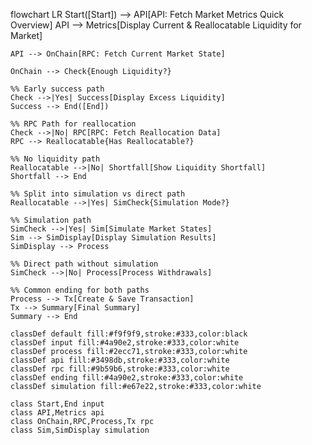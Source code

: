 flowchart LR
Start([Start]) --> API[API: Fetch Market Metrics Quick Overview]
API --> Metrics[Display Current & Reallocatable Liquidity for Market]

    API --> OnChain[RPC: Fetch Current Market State]

    OnChain --> Check{Enough Liquidity?}

    %% Early success path
    Check -->|Yes| Success[Display Excess Liquidity]
    Success --> End([End])

    %% RPC Path for reallocation
    Check -->|No| RPC[RPC: Fetch Reallocation Data]
    RPC --> Reallocatable{Has Reallocatable?}

    %% No liquidity path
    Reallocatable -->|No| Shortfall[Show Liquidity Shortfall]
    Shortfall --> End

    %% Split into simulation vs direct path
    Reallocatable -->|Yes| SimCheck{Simulation Mode?}

    %% Simulation path
    SimCheck -->|Yes| Sim[Simulate Market States]
    Sim --> SimDisplay[Display Simulation Results]
    SimDisplay --> Process

    %% Direct path without simulation
    SimCheck -->|No| Process[Process Withdrawals]

    %% Common ending for both paths
    Process --> Tx[Create & Save Transaction]
    Tx --> Summary[Final Summary]
    Summary --> End

    classDef default fill:#f9f9f9,stroke:#333,color:black
    classDef input fill:#4a90e2,stroke:#333,color:white
    classDef process fill:#2ecc71,stroke:#333,color:white
    classDef api fill:#3498db,stroke:#333,color:white
    classDef rpc fill:#9b59b6,stroke:#333,color:white
    classDef ending fill:#4a90e2,stroke:#333,color:white
    classDef simulation fill:#e67e22,stroke:#333,color:white

    class Start,End input
    class API,Metrics api
    class OnChain,RPC,Process,Tx rpc
    class Sim,SimDisplay simulation
